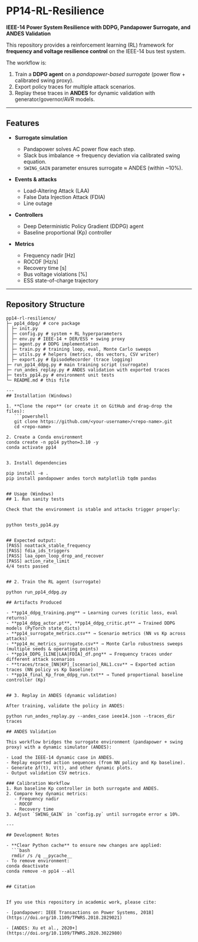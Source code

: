 
# PP14-RL-Resilience  
**IEEE-14 Power System Resilience with DDPG, Pandapower Surrogate, and ANDES Validation**

This repository provides a reinforcement learning (RL) framework for **frequency and voltage resilience control** on the IEEE-14 bus test system.  

The workflow is:  
1. Train a **DDPG agent** on a *pandapower-based surrogate* (power flow + calibrated swing proxy).  
2. Export policy traces for multiple attack scenarios.  
3. Replay these traces in **ANDES** for dynamic validation with generator/governor/AVR models.  

---

## Features

- **Surrogate simulation**  
  - Pandapower solves AC power flow each step.  
  - Slack bus imbalance → frequency deviation via calibrated swing equation.  
  - `SWING_GAIN` parameter ensures surrogate ≈ ANDES (within ~10%).  

- **Events & attacks**  
  - Load-Altering Attack (LAA)  
  - False Data Injection Attack (FDIA)  
  - Line outage  

- **Controllers**  
  - Deep Deterministic Policy Gradient (DDPG) agent  
  - Baseline proportional (Kp) controller  

- **Metrics**  
  - Frequency nadir [Hz]  
  - ROCOF [Hz/s]  
  - Recovery time [s]  
  - Bus voltage violations [%]  
  - ESS state-of-charge trajectory  

---

## Repository Structure

```text
pp14-rl-resilience/
├─ pp14_ddpg/ # core package
│ ├─ init.py
│ ├─ config.py # system + RL hyperparameters
│ ├─ env.py # IEEE-14 + DER/ESS + swing proxy
│ ├─ agent.py # DDPG implementation
│ ├─ train.py # training loop, eval, Monte Carlo sweeps
│ ├─ utils.py # helpers (metrics, obs vectors, CSV writer)
│ ├─ export.py # EpisodeRecorder (trace logging)
├─ run_pp14_ddpg.py # main training script (surrogate)
├─ run_andes_replay.py # ANDES validation with exported traces
├─ tests_pp14.py # environment unit tests
└─ README.md # this file

---
## Installation (Windows)

1. **Clone the repo** (or create it on GitHub and drag-drop the files):  
   ```powershell
   git clone https://github.com/<your-username>/<repo-name>.git
   cd <repo-name>

2. Create a Conda environment
conda create -n pp14 python=3.10 -y
conda activate pp14


3. Install dependencies

pip install -e .
pip install pandapower andes torch matplotlib tqdm pandas


## Usage (Windows)
## 1. Run sanity tests

Check that the environment is stable and attacks trigger properly:


python tests_pp14.py


## Expected output:
[PASS] noattack_stable_frequency
[PASS] fdia_ids_triggers
[PASS] laa_open_loop_drop_and_recover
[PASS] action_rate_limit
4/4 tests passed


## 2. Train the RL agent (surrogate)

python run_pp14_ddpg.py

## Artifacts Produced

- **pp14_ddpg_training.png** → Learning curves (critic loss, eval returns)  
- **pp14_ddpg_actor.pt**, **pp14_ddpg_critic.pt** → Trained DDPG models (PyTorch state_dicts)  
- **pp14_surrogate_metrics.csv** → Scenario metrics (NN vs Kp across attacks)  
- **pp14_mc_metrics_surrogate.csv** → Monte Carlo robustness sweeps (multiple seeds & operating points)  
- **pp14_DDPG_[LINE|LAA|FDIA]_df.png** → Frequency traces under different attack scenarios  
- **traces/trace_[NN|KP]_[scenario]_RAL1.csv** → Exported action traces (NN policy vs Kp baseline)  
- **pp14_final_Kp_from_ddpg_run.txt** → Tuned proportional baseline controller (Kp)  


## 3. Replay in ANDES (dynamic validation)

After training, validate the policy in ANDES:

python run_andes_replay.py --andes_case ieee14.json --traces_dir traces

## ANDES Validation

This workflow bridges the surrogate environment (pandapower + swing proxy) with a dynamic simulator (ANDES):

- Load the IEEE-14 dynamic case in ANDES.  
- Replay exported action sequences (from NN policy and Kp baseline).  
- Generate Δf(t), V(t), and other dynamic plots.  
- Output validation CSV metrics.  

### Calibration Workflow
1. Run baseline Kp controller in both surrogate and ANDES.  
2. Compare key dynamic metrics:  
   - Frequency nadir  
   - ROCOF  
   - Recovery time  
3. Adjust `SWING_GAIN` in `config.py` until surrogate error ≤ 10%.  

---

## Development Notes

- **Clear Python cache** to ensure new changes are applied:  
  ```bash
  rmdir /s /q __pycache__
- To remove environment:
conda deactivate
conda remove -n pp14 --all


## Citation


If you use this repository in academic work, please cite:

- [pandapower: IEEE Transactions on Power Systems, 2018](https://doi.org/10.1109/TPWRS.2018.2829021)

- [ANDES: Xu et al., 2020+](https://doi.org/10.1109/TPWRS.2020.3022980)


